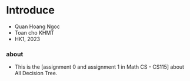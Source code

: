 # Introduce 
- Quan Hoang Ngoc
- Toan cho KHMT
- HK1, 2023
### about 
- This is the [assignment 0 and assignment 1 in Math CS - CS115] about All Decision Tree. 

